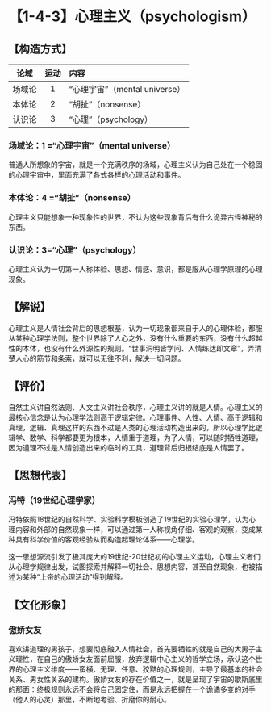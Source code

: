 # 【1-4-3】心理主义（psychologism）

## 【构造方式】
| 论域 | 运动           | 内容 |
|:----:|:----------------:|:-----|
| 场域论   |1 | “心理宇宙”（mental universe）   |
| 本体论   | 2|  “胡扯”（nonsense）  |
| 认识论   |3 | “心理”（psychology）   |

### 场域论：1 =“心理宇宙”（mental universe）
普通人所想象的宇宙，就是一个充满秩序的场域，心理主义认为自己处在一个稳固的心理宇宙中，里面充满了各式各样的心理活动和事件。
### 本体论：4 =“胡扯”（nonsense）
心理主义只能想象一种现象性的世界，不认为这些现象背后有什么诡异古怪神秘的东西。
### 认识论：3=“心理”（psychology）
心理主义认为一切第一人称体验、思想、情感、意识，都是服从心理学原理的心理现象。

## 【解说】
心理主义是人情社会背后的思想根基，认为一切现象都来自于人的心理体验，都服从某种心理学法则，整个世界除了人心之外，没有什么重要的东西，没有什么超越性的本体，也没有什么外源性的规则。“世事洞明皆学问、人情练达即文章”，弄清楚人心的筋节和条索，就可以无往不利，解决一切问题。
## 【评价】
自然主义讲自然法则、人文主义讲社会秩序，心理主义讲的就是人情。心理主义的最核心信念是认为心理学法则高于逻辑定律。心理事件、人性、人情、高于逻辑和真理，逻辑、真理这样的东西不过是人类的心理活动构造出来的，所以心理学比逻辑学、数学、科学都要更为根本，人情重于道理，为了人情，可以随时牺牲道理，因为道理不过是人情创造出来的临时的工具，道理背后归根结底是人情罢了。
## 【思想代表】
### 冯特（19世纪心理学家）
冯特依照18世纪的自然科学、实验科学模板创造了19世纪的实验心理学，认为心理内容和外部的自然现象一样，可以通过第一人称视角仔细、客观的观察，变成某种具有科学价值的客观经验从而构造起理论体系——心理学。

这一思想源流引发了极其庞大的19世纪-20世纪初的心理主义运动，心理主义者们从心理学规律出发，试图探索并解释一切社会、思想内容，甚至自然现象，也被描述为某种“上帝的心理活动”得到解释。
## 【文化形象】
### 傲娇女友

喜欢讲道理的男孩子，想要彻底融入人情社会，首先要牺牲的就是自己的大男子主义理性，在自己的傲娇女友面前屈服，放弃逻辑中心主义的哲学立场，承认这个世界的心理主义维度——蛮横、无理、任意、狡黠的心理规则，主导了最基本的社会关系、男女性关系的建构。傲娇女友的存在价值之一，就是呈现了宇宙的歇斯底里的那面：终极规则永远不会将自己固定住，而是永远把握在一个诡谲多变的对手（他人的心灵）那里，不断地考验、折磨你的耐心。
